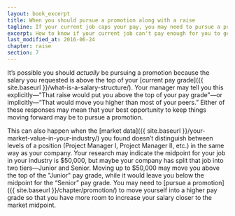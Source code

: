 ```yaml
---
layout: book_excerpt
title: When you should pursue a promotion along with a raise
tagline: If your current job caps your pay, you may need to pursue a promotion
excerpt: How to know if your current job can't pay enough for you to get a big raise, and what you can do about that.
last_modified_at: 2016-06-24
chapter: raise
section: 7
---
```


It’s possible you should *actually* be pursuing a promotion because the salary you requested is above the top of your [current pay grade]({{ site.baseurl }}/what-is-a-salary-structure/). Your manager may tell you this explicitly—"That raise would put you above the top of your pay grade"—or implicitly—“That would move you higher than most of your peers.” Either of these responses may mean that your best opportunity to keep things moving forward may be to pursue a promotion.

This can also happen when the [market data]({{ site.baseurl }}/your-market-value-in-your-industry/) you found doesn’t distinguish between levels of a position (Project Manager I, Project Manager II, etc.) in the same way as your company. Your research may indicate the midpoint for your job in your industry is $50,000, but maybe your company has split that job into two tiers—Junior and Senior. Moving up to $50,000 may move you above the top of the "Junior" pay grade, while it would leave you below the midpoint for the “Senior” pay grade. You may need to [pursue a promotion]({{ site.baseurl }}/chapter/promotion/) to move yourself into a higher pay grade so that you have more room to increase your salary closer to the market midpoint.